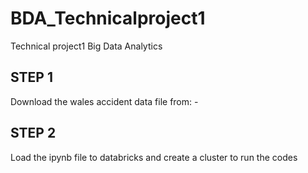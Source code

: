 # BDA_Technicalproject1
Technical project1 Big Data Analytics
 ## STEP 1
 Download the wales accident data file from: - 
 
 ## STEP 2
 Load the ipynb file to databricks and create a cluster to run the codes 
